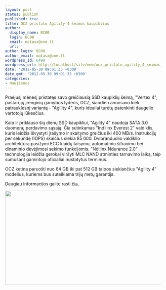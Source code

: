 ```yaml
---
layout: post
status: publish
published: true
title: OCZ pristato Agility 4 šeimos kaupiklius
author:
  display_name: BC00
  login: BC00
  email: matasx@one.lt
  url: ''
author_login: BC00
author_email: matasx@one.lt
wordpress_id: 6490
wordpress_url: http://localhost/site/new/ocz_pristato_agility_4_seimos_kaupiklius/
date: '2012-05-30 09:01:35 +0300'
date_gmt: '2012-05-30 09:01:35 +0300'
categories:
- Naujienos
---
```

<p>
	Praėjusį mėnesį pristatęs savo greičiausią SSD kaupiklių &scaron;eimą, &quot;Vertex 4&quot;, pastarųjų įrenginių gamybos lyderis, OCZ, &scaron;iandien anonsavo kiek patrauklesnį variantą - &quot;Agility 4&quot;, kuris idealiai turėtų patenkinti daugelio vartotojų lūkesčius.</p>
<p>
	Kaip ir priklauso &scaron;ių dienų SSD kaupikliui, &quot;Agility 4&quot; naudoja SATA 3.0 duomenų perdavimo sąsają. Čia sutinkamas &quot;Indilinx Everest 2&quot; valdiklis, kuris leidžia i&scaron;vystyti įra&scaron;ymo ir skaitymo greičius iki 400 MB/s. Instrukcijų per sekundę (IOPS) skaičius siekia 85 000. Dvibranduolio valdiklio architektūra pasižymi ECC klaidų taisymu, automatiniu &scaron;ifravimu bei dinaminio dėvėjimosi sekimo funkcijomis. &quot;Ndilinx Ndurance 2.0&quot; technologija leidžia gerokai vir&scaron;yti MLC NAND atminties tarnavimo laiką, taip sumu&scaron;ant gamintojo oficialiai nustatytus terminus.</p>
<p>
	OCZ ketina paruo&scaron;ti nuo 64 GB iki pat 512 GB talpos siekiančius &quot;Agility 4&quot; modelius, kuriems bus suteikiama trijų metų garantija.</p>
<p>
	Daugiau informacijos galite rasti <a href="http://www.ocztechnology.com/ocz-agility-4-sata-iii-2-5-ssd.html#specifications">čia</a>.</p>
<p>
	<img alt="" src="http://technews.lt/userfiles/223a.jpg" style="width: 520px; height: 305px;" /></p>
